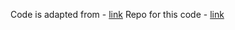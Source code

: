 Code is adapted from - [link](https://bensonruan.com/handwritten-digit-recognition-with-tensorflow-js/)
Repo for this code - [link](https://github.com/bensonruan/Hand-Written-Digit-Recognition)
